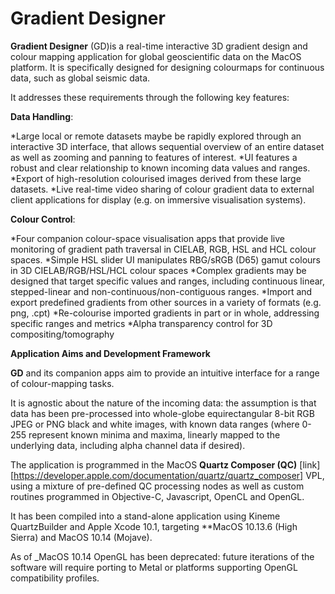 Gradient Designer
=======
**Gradient Designer** (GD)is a real-time interactive 3D gradient design and colour mapping application for global geoscientific data on the MacOS platform. 
It is specifically designed for designing colourmaps for continuous data, such as global seismic data.

It addresses these requirements through the following key features:

**Data Handling**:

*Large local or remote datasets maybe be rapidly explored through an interactive 3D interface, that allows sequential overview of an entire dataset as well as zooming and panning to features of interest.
*UI features a robust and clear relationship to known incoming data values and ranges.
*Export of high-resolution colourised images derived from these large datasets.
*Live real-time video sharing of colour gradient data to external client applications for display (e.g. on immersive visualisation systems).

**Colour Control**:

*Four companion colour-space visualisation apps that provide live monitoring of gradient path traversal in CIELAB, RGB, HSL and HCL colour spaces.
*Simple HSL slider UI manipulates RBG/sRGB (D65) gamut colours in 3D CIELAB/RGB/HSL/HCL colour spaces
*Complex gradients may be designed that target specific values and ranges, including continuous linear, stepped-linear and non-continuous/non-contiguous ranges.
*Import and export predefined gradients from other sources in a variety of formats (e.g. png, .cpt)
*Re-colourise imported gradients in part or in whole, addressing specific ranges and metrics
*Alpha transparency control for 3D compositing/tomography

**Application Aims and Development Framework**

**GD** and its companion apps aim to provide an intuitive interface for a range of colour-mapping tasks.

It is agnostic about the nature of the incoming data: the assumption is that data has been pre-processed into whole-globe equirectangular 8-bit RGB JPEG or PNG black and white images, with known data ranges (where 0-255 represent known minima and maxima, linearly mapped to the underlying data, including alpha channel data if desired). 

The application is programmed in the MacOS **Quartz Composer (QC)** [link][https://developer.apple.com/documentation/quartz/quartz_composer] VPL, using a mixture of pre-defined QC processing nodes as well as custom routines programmed in Objective-C, Javascript, OpenCL and OpenGL. 

It has been compiled into a stand-alone application using Kineme QuartzBuilder and Apple Xcode 10.1, targeting **MacOS 10.13.6 (High Sierra) and MacOS 10.14 (Mojave). 

As of _MacOS 10.14 OpenGL has been deprecated: future iterations of the software will require porting to Metal or platforms supporting OpenGL compatibility profiles. 

